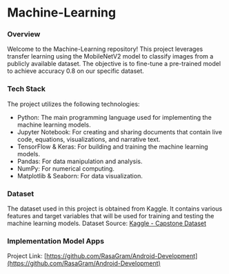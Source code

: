 # Machine-Learning

### Overview
Welcome to the Machine-Learning repository! This project leverages transfer learning using the MobileNetV2 model to classify images from a publicly available dataset. The objective is to fine-tune a pre-trained model to achieve accuracy 0.8 on our specific dataset.

### Tech Stack
The project utilizes the following technologies:

- Python: The main programming language used for implementing the machine learning models.
- Jupyter Notebook: For creating and sharing documents that contain live code, equations, visualizations, and narrative text.
- TensorFlow & Keras: For building and training the machine learning models.
- Pandas: For data manipulation and analysis.
- NumPy: For numerical computing.
- Matplotlib & Seaborn: For data visualization.

### Dataset
The dataset used in this project is obtained from Kaggle. It contains various features and target variables that will be used for training and testing the machine learning models.
Dataset Source: [Kaggle - Capstone Dataset](https://www.kaggle.com/datasets/irizkyw/capstone)
### Implementation Model Apps
Project Link: [https://github.com/RasaGram/Android-Development](https://github.com/RasaGram/Android-Development)
